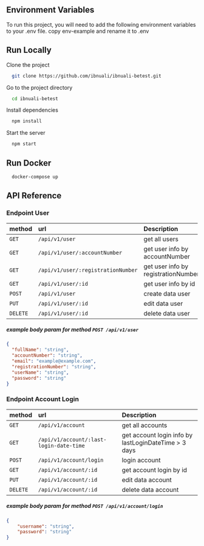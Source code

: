 ## Environment Variables

To run this project, you will need to add the following environment variables to your .env file. copy env-example and rename it to .env

## Run Locally

Clone the project

```bash
  git clone https://github.com/ibnuali/ibnuali-betest.git
```

Go to the project directory

```bash
  cd ibnuali-betest
```

Install dependencies

```bash
  npm install
```

Start the server

```bash
  npm start
```

## Run Docker

```bash
  docker-compose up
```

## API Reference

### Endpoint User

| method   | url                               | Description                         |
| :------- | :-------------------------------- | :---------------------------------- |
| `GET`    | `/api/v1/user`                    | get all users                       |
| `GET`    | `/api/v1/user/:accountNumber`      | get user info by accountNumber      |
| `GET`    | `/api/v1/user/:registrationNumber` | get user info by registrationNumber |
| `GET`    | `/api/v1/user/:id`                | get user info by id                 |
| `POST`   | `/api/v1/user`                    | create data user                    |
| `PUT`    | `/api/v1/user/:id`                | edit data user                      |
| `DELETE` | `/api/v1/user/:id`                | delete data user                    |

##### example body param for method `POST /api/v1/user`

```json
{
  "fullName": "string",
  "accountNumber": "string",
  "email": "example@example.com",
  "registrationNumber": "string",
  "userName": "string",
  "password": "string"
}
```

### Endpoint Account Login

| method   | url                                     | Description                                          |
| :------- | :-------------------------------------- | :--------------------------------------------------- |
| `GET`    | `/api/v1/account`                       | get all accounts                                     |
| `GET`    | `/api/v1/account/:last-login-date-time` | get account login info by lastLoginDateTime > 3 days |
| `POST`   | `/api/v1/account/login`                 | login account                                        |
| `GET`    | `/api/v1/account/:id`                   | get account login by id                              |
| `PUT`    | `/api/v1/account/:id`                   | edit data account                                    |
| `DELETE` | `/api/v1/account/:id`                   | delete data account                                  |

##### example body param for method `POST /api/v1/account/login`

```json
{
	"username": "string",
	"password": "string"
}